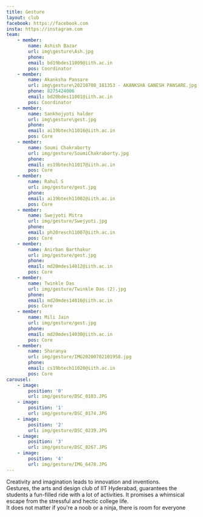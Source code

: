 ```yaml
---
title: Gesture
layout: club
facebook: https://facebook.com
insta: https://instagram.com
team:
    - member:
        name: Ashish Bazar
        url: img\gesture\Ash.jpg
        phone: 
        email: bd19bdes11009@iith.ac.in
        pos: Coordinator
    - member:
        name: Akanksha Pansare
        url: img\gesture\20210708_181353 - AKANKSHA GANESH PANSARE.jpg
        phone: 8275424006
        email: bd20bdes11001@iith.ac.in
        pos: Coordinator
    - member:
        name: Sankhojyoti halder
        url: img\gesture\gest.jpg
        phone: 
        email: ai19btech11016@iith.ac.in
        pos: Core
    - member:
        name: Soumi Chakraborty
        url: img/gesture/SoumiChakraborty.jpg
        phone: 
        email: es19btech11017@iith.ac.in
        pos: Core
    - member:
        name: Rahul S
        url: img/gesture/gest.jpg
        phone: 
        email: ai19btech11002@iith.ac.in
        pos: Core
    - member:
        name: Swejyoti Mitra
        url: img/gesture/Swejyoti.jpg
        phone: 
        email: ph20resch11007@iith.ac.in
        pos: Core
    - member:
        name: Anirban Barthakur
        url: img/gesture/gest.jpg
        phone: 
        email: md20mdes14012@iith.ac.in
        pos: Core
    - member:
        name: Twinkle Das
        url: img/gesture/Twinkle Das (2).jpg
        phone: 
        email: md20mdes14016@iith.ac.in
        pos: Core
    - member:
        name: Mili Jain
        url: img/gesture/gest.jpg
        phone: 
        email: md20mdes14030@iith.ac.in
        pos: Core
    - member:
        name: Sharanya
        url: img/gesture/IMG20200702101958.jpg
        phone: 
        email: cs19btech11020@iith.ac.in
        pos: Core
carousel:
    - image:
        position: '0'
        url: img/gesture/DSC_0103.JPG
    - image: 
        position: '1'
        url: img/gesture/DSC_0174.JPG
    - image:
        position: '2'
        url: img/gesture/DSC_0239.JPG
    - image: 
        position: '3'
        url: img/gesture/DSC_0267.JPG
    - image: 
        position: '4'
        url: img/gesture/IMG_6478.JPG
---
```


Creativity and imagination leads to innovation and inventions.
<br>
Gestures, the arts and design club of IIT Hyderabad, guarantees the students a fun-filled ride with a lot
of activities. It promises a whimsical escape from the stressful and hectic college life.
<br>
It does not matter if you're a noob or a ninja, there is room for everyone
